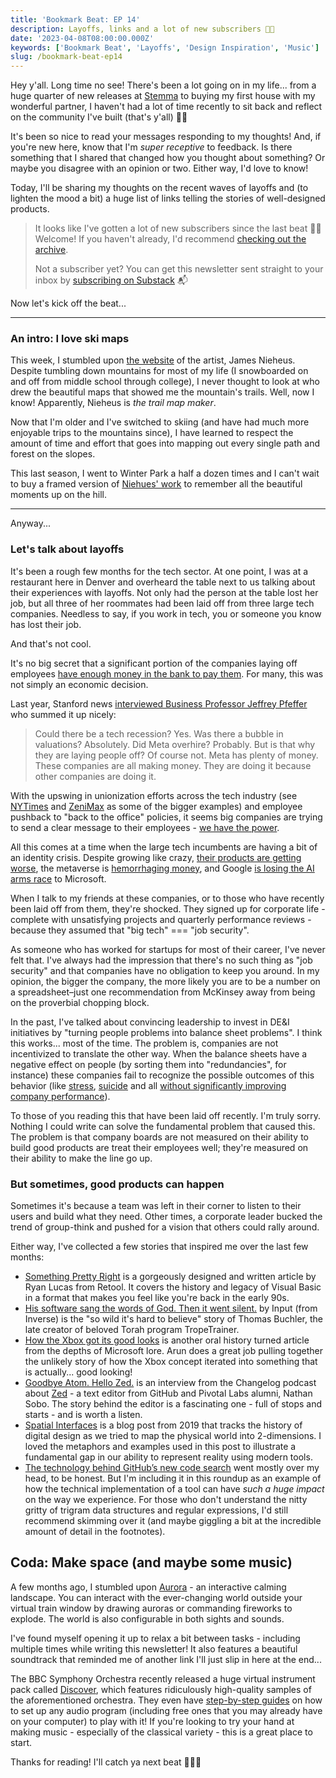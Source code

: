 ```yaml
---
title: 'Bookmark Beat: EP 14'
description: Layoffs, links and a lot of new subscribers 👋🏼
date: '2023-04-08T08:00:00.000Z'
keywords: ['Bookmark Beat', 'Layoffs', 'Design Inspiration', 'Music']
slug: /bookmark-beat-ep14
---
```


Hey y'all. Long time no see! There's been a lot going on in my life... from a huge quarter of new releases at [Stemma](https://www.stemma.ai/) to buying my first house with my wonderful partner, I haven't had a lot of time recently to sit back and reflect on the community I've built (that's y'all) 🙏🏼

It's been so nice to read your messages responding to my thoughts! And, if you're new here, know that I'm *super receptive* to feedback. Is there something that I shared that changed how you thought about something? Or maybe you disagree with an opinion or two. Either way, I'd love to know!

Today, I'll be sharing my thoughts on the recent waves of layoffs and (to lighten the mood a bit) a huge list of links telling the stories of well-designed products.

> It looks like I've gotten a lot of new subscribers since the last beat 👋🏼 Welcome! If you haven't already, I'd recommend [checking out the archive](https://bookmarkbeat.substack.com/archive).
> 
> Not a subscriber yet? You can get this newsletter sent straight to your inbox by [subscribing on Substack](https://bookmarkbeat.substack.com/?showWelcome=true) 📬

Now let's kick off the beat...

---

### An intro: I love ski maps

This week, I stumbled upon [the website](https://jamesniehues.com/) of the artist, James Nieheus. Despite tumbling down mountains for most of my life (I snowboarded on and off from middle school through college), I never thought to look at who drew the beautiful maps that showed me the mountain's trails. Well, now I know! Apparently, Nieheus is _the trail map maker_.

Now that I'm older and I've switched to skiing (and have had much more enjoyable trips to the mountains since), I have learned to respect the amount of time and effort that goes into mapping out every single path and forest on the slopes.

This last season, I went to Winter Park a half a dozen times and I can't wait to buy a framed version of [Niehues\' work](https://jamesniehues.com/products/winter-park-ski-map) to remember all the beautiful moments up on the hill.

---

Anyway...

### Let's talk about layoffs

It's been a rough few months for the tech sector. At one point, I was at a restaurant here in Denver and overheard the table next to us talking about their experiences with layoffs. Not only had the person at the table lost her job, but all three of her roommates had been laid off from three large tech companies. Needless to say, if you work in tech, you or someone you know has lost their job.

And that's not cool.

It's no big secret that a significant portion of the companies laying off employees [have enough money in the bank to pay them](https://www.mcsweeneys.net/articles/macroeconomic-changes-have-made-it-impossible-for-me-to-want-to-pay-you). For many, this was not simply an economic decision.

Last year, Stanford news [interviewed Business Professor Jeffrey Pfeffer](https://news.stanford.edu/2022/12/05/explains-recent-tech-layoffs-worried/) who summed it up nicely: 

> Could there be a tech recession? Yes. Was there a bubble in valuations? Absolutely. Did Meta overhire? Probably. But is that why they are laying people off? Of course not. Meta has plenty of money. These companies are all making money. They are doing it because other companies are doing it.

With the upswing in unionization efforts across the tech industry (see [NYTimes](https://www.nytimes.com/2022/03/03/business/media/new-york-times-tech-union.html) and [ZeniMax](https://www.hollywoodreporter.com/business/business-news/zenimax-studios-union-microsoft-owned-1235275384/) as some of the bigger examples) and employee pushback to "back to the office" policies, it seems big companies are trying to send a clear message to their employees - [we have the power](https://medium.com/@folletto/power-and-crisis-536f778b4c24).

All this comes at a time when the large tech incumbents are having a bit of an identity crisis. Despite growing like crazy, [their products are getting worse](https://www.businessinsider.com/tech-companies-ruining-apps-websites-internet-worse-google-facebook-amazon-2023-3), the metaverse is [hemorrhaging money](https://www.washingtonpost.com/technology/2023/04/07/meta-developer-salary-metaverse-investment/), and Google [is losing the AI arms race](https://medium.com/@pravse/the-maze-is-in-the-mouse-980c57cfd61a) to Microsoft.

When I talk to my friends at these companies, or to those who have recently been laid off from them, they're shocked. They signed up for corporate life - complete with unsatisfying projects and quarterly performance reviews - because they assumed that "big tech" === "job security".

As someone who has worked for startups for most of their career, I've never felt that. I've always had the impression that there's no such thing as "job security" and that companies have no obligation to keep you around. In my opinion, the bigger the company, the more likely you are to be a number on a spreadsheet–just one recommendation from McKinsey away from being on the proverbial chopping block.

In the past, I've talked about convincing leadership to invest in DE&I initiatives by "turning people problems into balance sheet problems". I think this works... most of the time. The problem is, companies are not incentivized to translate the other way. When the balance sheets have a negative effect on people (by sorting them into "redundancies", for instance) these companies fail to recognize the possible outcomes of this behavior (like [stress](https://www.gsb.stanford.edu/faculty-research/publications/relationship-between-workplace-stressors-mortality-health-costs-united), [suicide](https://news.stanford.edu/2022/12/05/explains-recent-tech-layoffs-worried/#:~:text=layoffs%20can%20increase%20the%20odds%20of%20suicide%20by%20two%20times%20or%20more) and all [without significantly improving company performance](https://www.careerusa.org/resources/career-files/158-resources/career-files/16-must-read-articles/372-lay-off-the-layoffs.html)).

To those of you reading this that have been laid off recently. I'm truly sorry. Nothing I could write can solve the fundamental problem that caused this. The problem is that company boards are not measured on their ability to build good products are treat their employees well; they're measured on their ability to make the line go up.

### But sometimes, good products can happen

Sometimes it's because a team was left in their corner to listen to their users and build what they need. Other times, a corporate leader bucked the trend of group-think and pushed for a vision that others could rally around.

Either way, I've collected a few stories that inspired me over the last few months:
- [Something Pretty Right](https://retool.com/visual-basic/) is a gorgeously designed and written article by Ryan Lucas from Retool. It covers the history and legacy of Visual Basic in a format that makes you feel like you're back in the early 90s.
- [His software sang the words of God. Then it went silent.](https://www.inverse.com/input/features/tropetrainer-thomas-buchler-torah-software) by Input (from Inverse) is the "so wild it's hard to believe" story of Thomas Buchler, the late creator of beloved Torah program TropeTrainer.
- [How the Xbox got its good looks](https://arun.is/blog/xbox/) is another oral history turned article from the depths of Microsoft lore. Arun does a great job pulling together the unlikely story of how the Xbox concept iterated into something that is actually... good looking!
- [Goodbye Atom. Hello Zed.](https://changelog.com/podcast/531) is an interview from the Changelog podcast about [Zed](https://zed.dev/) - a text editor from GitHub and Pivotal Labs alumni, Nathan Sobo. The story behind the editor is a fascinating one - full of stops and starts - and is worth a listen.
- [Spatial Interfaces](https://darkblueheaven.com/spatialinterfaces/?s=09) is a blog post from 2019 that tracks the history of digital design as we tried to map the physical world into 2-dimensions. I loved the metaphors and examples used in this post to illustrate a fundamental gap in our ability to represent reality using modern tools.
- [The technology behind GitHub’s new code search](https://github.blog/2023-02-06-the-technology-behind-githubs-new-code-search/) went mostly over my head, to be honest. But I'm including it in this roundup as an example of how the technical implementation of a tool can have *such a huge impact* on the way we experience. For those who don't understand the nitty gritty of trigram data structures and regular expressions, I'd still recommend skimming over it (and maybe giggling a bit at the incredible amount of detail in the footnotes).

## Coda: Make space (and maybe some music)

A few months ago, I stumbled upon [Aurora](https://www.drawaurora.com/) - an interactive calming landscape. You can interact with the ever-changing world outside your virtual train window by drawing auroras or commanding fireworks to explode. The world is also configurable in both sights and sounds.

I've found myself opening it up to relax a bit between tasks - including multiple times while writing this newsletter! It also features a beautiful soundtrack that reminded me of another link I'll just slip in here at the end...

The BBC Symphony Orchestra recently released a huge virtual instrument pack called [Discover](https://www.spitfireaudio.com/bbc-symphony-orchestra-discover), which features ridiculously high-quality samples of the aforementioned orchestra. They even have [step-by-step guides](https://web.archive.org/web/20220816142935/https://www.spitfireaudio.com/bbcso-discover-resources/) on how to set up any audio program (including free ones that you may already have on your computer) to play with it! If you're looking to try your hand at making music - especially of the classical variety - this is a great place to start.

Thanks for reading! I'll catch ya next beat 🥁😎🥁